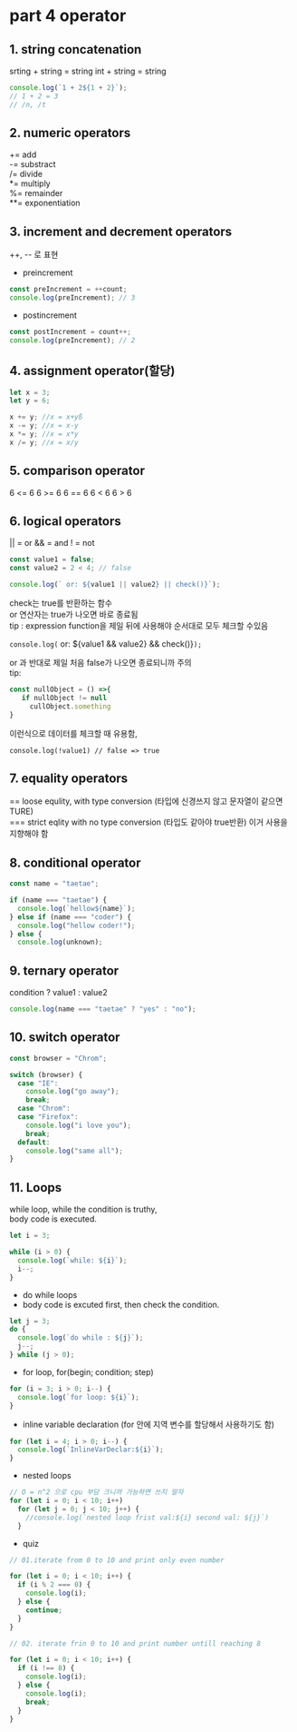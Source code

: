 # part 4 operator

## 1. string concatenation

srting + string = string
int + string = string

```js
console.log(`1 + 2${1 + 2}`);
// 1 + 2 = 3
// /n, /t
```

## 2. numeric operators

+= add<br>
-= substract<br>
/= divide<br>
\*= multiply<br>
%= remainder<br>
\*\*= exponentiation<br>

## 3. increment and decrement operators

++, -- 로 표현

- preincrement

```js
const preIncrement = ++count;
console.log(preIncrement); // 3
```

- postincrement

```js
const postIncrement = count++;
console.log(preIncrement); // 2
```

## 4. assignment operator(할당)

```js
let x = 3;
let y = 6;

x += y; //x = x+yß
x -= y; //x = x-y
x *= y; //x = x*y
x /= y; //x = x/y
```

## 5. comparison operator

6 <= 6
6 >= 6
6 == 6
6 < 6
6 > 6

## 6. logical operators

|| = or
&& = and
! = not

```js
const value1 = false;
const value2 = 2 < 4; // false

console.log(` or: ${value1 || value2} || check()}`);
```

check는 true를 반환하는 함수<br>
or 연산자는 true가 나오면 바로 종료됨<br>
tip : expression function을 제일 뒤에 사용해야 순서대로 모두 체크할 수있음

`console.log(` or: ${value1 && value2} && check()}`);`

or 과 반대로 제일 처음 false가 나오면 종료되니까 주의<br>
tip:<br>

```js
const nullObject = () =>{
   if nullObject != null
     cullObject.something
}
```

이런식으로 데이터를 체크할 때 유용함,<br>

`console.log(!value1) // false => true`

## 7. equality operators

== loose equlity, with type conversion (타입에 신경쓰지 않고 문자열이 같으면 TURE)<br>
=== strict eqlity with no type conversion (타입도 같아야 true반환) 이거 사용을 지향해야 함<br>

## 8. conditional operator

```js
const name = "taetae";

if (name === "taetae") {
  console.log(`hellow${name}`);
} else if (name === "coder") {
  console.log("hellow coder!");
} else {
  console.log(unknown);
```

## 9. ternary operator

condition ? value1 : value2<br>

```js
console.log(name === "taetae" ? "yes" : "no");
```

## 10. switch operator

```js
const browser = "Chrom";

switch (browser) {
  case "IE":
    console.log("go away");
    break;
  case "Chrom":
  case "Firefox":
    console.log("i love you");
    break;
  default:
    console.log("same all");
}
```

## 11. Loops

while loop, while the condition is truthy,<br>
body code is executed.<br>

```js
let i = 3;

while (i > 0) {
  console.log(`while: ${i}`);
  i--;
}
```

- do while loops
- body code is excuted first, then check the condition.

```js
let j = 3;
do {
  console.log(`do while : ${j}`);
  j--;
} while (j > 0);
```

- for loop, for(begin; condition; step)

```js
for (i = 3; i > 0; i--) {
  console.log(`for loop: ${i}`);
}
```

- inline variable declaration (for 안에 지역 변수를 할당해서 사용하기도 함)

```js
for (let i = 4; i > 0; i--) {
  console.log(`InlineVarDeclar:${i}`);
}
```

- nested loops

```js
// O = n^2 으로 cpu 부담 크니까 가능하면 쓰지 말자
for (let i = 0; i < 10; i++)
  for (let j = 0; j < 10; j++) {
    //console.log(`nested loop frist val:${i} second val: ${j}`)
  }
```

- quiz

```js
// 01.iterate from 0 to 10 and print only even number

for (let i = 0; i < 10; i++) {
  if (i % 2 === 0) {
    console.log(i);
  } else {
    continue;
  }
}

// 02. iterate frin 0 to 10 and print number untill reaching 8

for (let i = 0; i < 10; i++) {
  if (i !== 8) {
    console.log(i);
  } else {
    console.log(i);
    break;
  }
}
```

```

```
